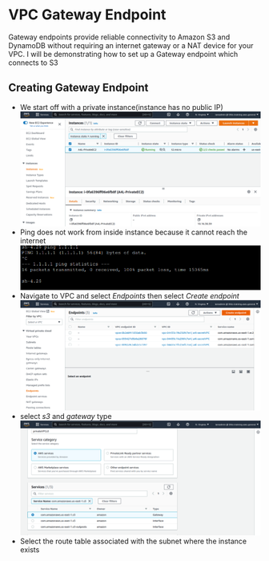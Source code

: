 # VPC Gateway Endpoint
Gateway endpoints provide reliable connectivity to Amazon S3 and DynamoDB without requiring an internet gateway or a NAT device for your VPC. I will be demonstrating how to set up a Gateway endpoint which connects to S3

## Creating Gateway Endpoint
- We start off with a private instance(instance has no public IP)
![picture1](https://github.com/Lihle80/AWS/blob/main/VPC-Endpoint-Gateway/images/1.-private-instance-with-no-internet-connection(no-Public-IP).png)
- Ping does not work from inside instance because it cannot reach the internet
![picture2](https://github.com/Lihle80/AWS/blob/main/VPC-Endpoint-Gateway/images/2.-ping-does-not-work.png)
- Navigate to VPC and select _Endpoints_ then select _Create endpoint_
![picture3](https://github.com/Lihle80/AWS/blob/main/VPC-Endpoint-Gateway/images/3.-move-to-VPC-and-select-endpoints-and-create-gateway-endpoint.png)
- select _s3_ and _gateway_ type
![picture4](https://github.com/Lihle80/AWS/blob/main/VPC-Endpoint-Gateway/images/4.-select-s3-and-gateway-type.png)
- Select the route table associated with the subnet where the instance exists
